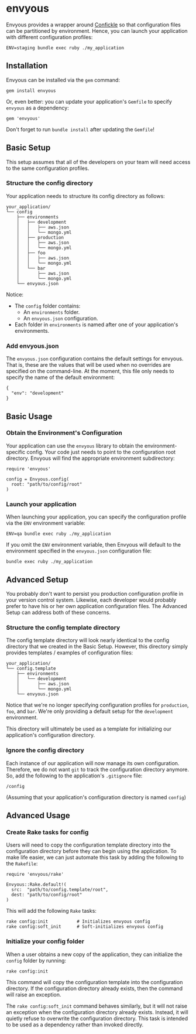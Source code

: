 # envyous #

Envyous provides a wrapper around [Confickle](https://github.com/briandamaged/confickle) so that configuration files can be partitioned by environment.  Hence, you can launch your application with different configuration profiles:

    ENV=staging bundle exec ruby ./my_application


## Installation ##

Envyous can be installed via the ```gem``` command:

    gem install envyous

Or, even better: you can update your application's ```Gemfile``` to specify ```envyous``` as a dependency:

    gem 'envyous'

Don't forget to run ```bundle install``` after updating the ```Gemfile```!

## Basic Setup ##

This setup assumes that all of the developers on your team will need access to the same configuration profiles.

### Structure the config directory ###

Your application needs to structure its config directory as follows:

    your_application/
    └── config
        ├── environments
        │   ├── development
        │   │   ├── aws.json
        │   │   └── mongo.yml
        │   ├── production
        │   │   ├── aws.json
        │   │   └── mongo.yml
        │   ├── foo
        │   │   ├── aws.json
        │   │   └── mongo.yml
        │   └── bar
        │       ├── aws.json
        │       └── mongo.yml
        └── envyous.json

Notice:

* The ```config``` folder contains:
  * An ```environments``` folder.
  * An ```envyous.json``` configuration.
* Each folder in ```environments``` is named after one of your application's environments.


### Add envyous.json ###

The ```envyous.json``` configuration contains the default settings for envyous.  That is, these are the values that will be used when no overrides are specified on the command-line.  At the moment, this file only needs to specify the name of the default environment:

    {
      "env": "development"
    }

## Basic Usage ##

### Obtain the Environment's Configuration ###

Your application can use the ```envyous``` library to obtain the environment-specific config.  Your code just needs to point to the configuration root directory.  Envyous will find the appropriate environment subdirectory:

    require 'envyous'

    config = Envyous.config(
      root: "path/to/config/root"
    )

### Launch your application ###

When launching your application, you can specify the configuration profile via the ```ENV``` environment variable:

    ENV=qa bundle exec ruby ./my_application

If you omit the ```ENV``` environment variable, then Envyous will default to the environment specified in the ```envyous.json``` configuration file:

    bundle exec ruby ./my_application


## Advanced Setup ##

You probably don't want to persist you production configuration profile in your version control system.  Likewise, each developer would probably prefer to have his or her own application configuration files.  The Advanced Setup can address both of these concerns.

### Structure the config template directory ###

The config template directory will look nearly identical to the config directory that we created in the Basic Setup.  However, this directory simply provides templates / examples of configuration files:


    your_application/
    └── config.template
        ├── environments
        │   └── development
        │       ├── aws.json
        │       └── mongo.yml
        └── envyous.json

Notice that we're no longer specifying configuration profiles for ```production```, ```foo```, and ```bar```.  We're only providing a default setup for the ```development``` environment.

This directory will ultimately be used as a template for initializing our application's configuration directory.

### Ignore the config directory ###

Each instance of our application will now manage its own configuration.  Therefore, we do not want ```git``` to track the configuration directory anymore.  So, add the following to the application's ```.gitignore``` file:

    /config

(Assuming that your application's configuration directory is named ```config```)

## Advanced Usage ##

### Create Rake tasks for config ###

Users will need to copy the configuration template directory into the configuration directory before they can begin using the application.  To make life easier, we can just automate this task by adding the following to the ```Rakefile```:

    require 'envyous/rake'

    Envyous::Rake.default!(
      src:  "path/to/config.template/root",
      dest: "path/to/config/root"
    )

This will add the following ```Rake``` tasks:

    rake config:init           # Initializes envyous config
    rake config:soft_init      # Soft-initializes envyous config

### Initialize your config folder ###

When a user obtains a new copy of the application, they can initialize the ```config``` folder by running:

    rake config:init

This command will copy the configuration template into the configuration directory.  If the configuration directory already exists, then the command will raise an exception.

The ```rake config:soft_init``` command behaves similarly, but it will not raise an exception when the configuration directory already exists.  Instead, it will quietly refuse to overwrite the configuration directory.  This task is intended to be used as a dependency rather than invoked directly.

